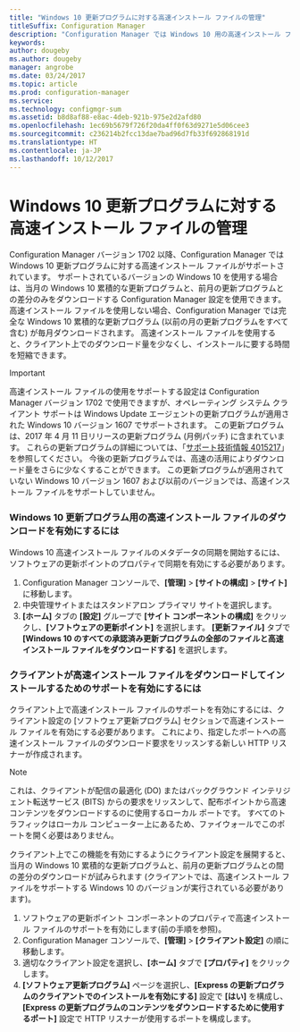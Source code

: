 ```yaml
---
title: "Windows 10 更新プログラムに対する高速インストール ファイルの管理"
titleSuffix: Configuration Manager
description: "Configuration Manager では Windows 10 用の高速インストール ファイルがサポートされます。これを使用すると、クライアント上でのダウンロード量を少なくし、インストールに要する時間を短縮できます。"
keywords: 
author: dougeby
ms.author: dougeby
manager: angrobe
ms.date: 03/24/2017
ms.topic: article
ms.prod: configuration-manager
ms.service: 
ms.technology: configmgr-sum
ms.assetid: b8d8af88-e8ac-4deb-921b-975e2d2afd80
ms.openlocfilehash: 1ec69b5679f726f20da4ff0f63d9271e5d06cee3
ms.sourcegitcommit: c236214b2fcc13dae7bad96d7fb33f692868191d
ms.translationtype: HT
ms.contentlocale: ja-JP
ms.lasthandoff: 10/12/2017
---
```

# <a name="manage-express-installation-files-for-windows-10-updates"></a>Windows 10 更新プログラムに対する高速インストール ファイルの管理
Configuration Manager バージョン 1702 以降、Configuration Manager では Windows 10 更新プログラムに対する高速インストール ファイルがサポートされています。 サポートされているバージョンの Windows 10 を使用する場合は、当月の Windows 10 累積的な更新プログラムと、前月の更新プログラムとの差分のみをダウンロードする Configuration Manager 設定を使用できます。 高速インストール ファイルを使用しない場合、Configuration Manager では完全な Windows 10 累積的な更新プログラム (以前の月の更新プログラムをすべて含む) が毎月ダウンロードされます。 高速インストール ファイルを使用すると、クライアント上でのダウンロード量を少なくし、インストールに要する時間を短縮できます。

> [!IMPORTANT]
> 高速インストール ファイルの使用をサポートする設定は Configuration Manager バージョン 1702 で使用できますが、オペレーティング システム クライアント サポートは Windows Update エージェントの更新プログラムが適用された Windows 10 バージョン 1607 でサポートされます。 この更新プログラムは、2017 年 4 月 11 日リリースの更新プログラム (月例パッチ) に含まれています。 これらの更新プログラムの詳細については、「[サポート技術情報 4015217](http://support.microsoft.com/kb/4015217)」を参照してください。 今後の更新プログラムでは、高速の活用によりダウンロード量をさらに少なくすることができます。 この更新プログラムが適用されていない Windows 10 バージョン 1607 および以前のバージョンでは、高速インストール ファイルをサポートしていません。


### <a name="to-enable-the-download-of-express-installation-files-for-windows-10-updates"></a>Windows 10 更新プログラム用の高速インストール ファイルのダウンロードを有効にするには
Windows 10 高速インストール ファイルのメタデータの同期を開始するには、ソフトウェアの更新ポイントのプロパティで同期を有効にする必要があります。
1.  Configuration Manager コンソールで、**[管理]** > **[サイトの構成]** > **[サイト]** に移動します。
2.  中央管理サイトまたはスタンドアロン プライマリ サイトを選択します。
3.  **[ホーム]** タブの **[設定]** グループで **[サイト コンポーネントの構成]** をクリックし、**[ソフトウェアの更新ポイント]** を選択します。 **[更新ファイル]** タブで **[Windows 10 のすべての承認済み更新プログラムの全部のファイルと高速インストール ファイルをダウンロードする]** を選択します。

### <a name="to-enable-support-for-clients-to-download-and-install-express-installation-files"></a>クライアントが高速インストール ファイルをダウンロードしてインストールするためのサポートを有効にするには
クライアント上で高速インストール ファイルのサポートを有効にするには、クライアント設定の [ソフトウェア更新プログラム] セクションで高速インストール ファイルを有効にする必要があります。 これにより、指定したポートへの高速インストール ファイルのダウンロード要求をリッスンする新しい HTTP リスナーが作成されます。

> [!NOTE]    
> これは、クライアントが配信の最適化 (DO) またはバックグラウンド インテリジェント転送サービス (BITS) からの要求をリッスンして、配布ポイントから高速コンテンツをダウンロードするのに使用するローカル ポートです。 すべてのトラフィックはローカル コンピューター上にあるため、ファイウォールでこのポートを開く必要はありません。

クライアント上でこの機能を有効にするようにクライアント設定を展開すると、当月の Windows 10 累積的な更新プログラムと、前月の更新プログラムとの間の差分のダウンロードが試みられます (クライアントでは、高速インストール ファイルをサポートする Windows 10 のバージョンが実行されている必要があります)。
1.  ソフトウェアの更新ポイント コンポーネントのプロパティで高速インストール ファイルのサポートを有効にします(前の手順を参照)。
2.  Configuration Manager コンソールで、**[管理]** > **[クライアント設定]** の順に移動します。
3.  適切なクライアント設定を選択し、**[ホーム]** タブで **[プロパティ]** をクリックします。
4.  **[ソフトウェア更新プログラム]** ページを選択し、**[Express の更新プログラムのクライアントでのインストールを有効にする]** 設定で **[はい]** を構成し、**[Express の更新プログラムのコンテンツをダウンロードするために使用するポート]** 設定で HTTP リスナーが使用するポートを構成します。
